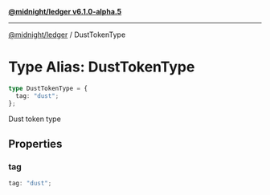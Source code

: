 [**@midnight/ledger v6.1.0-alpha.5**](../README.md)

***

[@midnight/ledger](../globals.md) / DustTokenType

# Type Alias: DustTokenType

```ts
type DustTokenType = {
  tag: "dust";
};
```

Dust token type

## Properties

### tag

```ts
tag: "dust";
```
